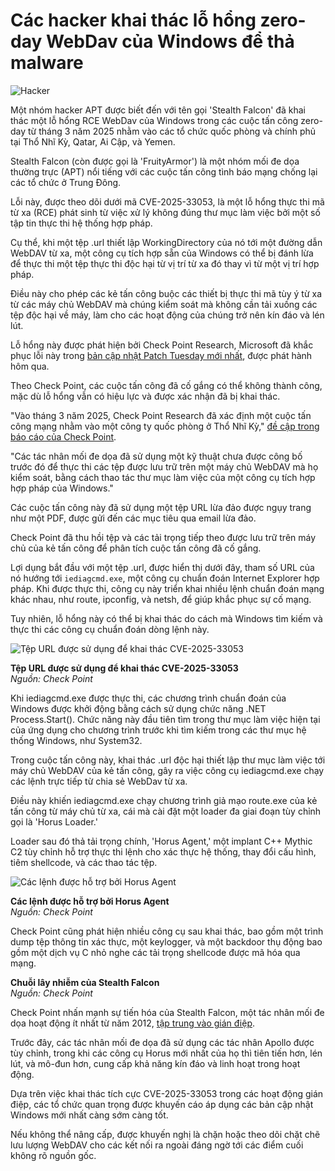# Các hacker khai thác lỗ hổng zero-day WebDav của Windows để thả malware

![Hacker](https://www.bleepstatic.com/content/hl-images/2024/12/30/hacker-1.jpg)

Một nhóm hacker APT được biết đến với tên gọi 'Stealth Falcon' đã khai thác một lỗ hổng RCE WebDav của Windows trong các cuộc tấn công zero-day từ tháng 3 năm 2025 nhằm vào các tổ chức quốc phòng và chính phủ tại Thổ Nhĩ Kỳ, Qatar, Ai Cập, và Yemen.

Stealth Falcon (còn được gọi là 'FruityArmor') là một nhóm mối đe dọa thường trực (APT) nổi tiếng với các cuộc tấn công tình báo mạng chống lại các tổ chức ở Trung Đông.

Lỗi này, được theo dõi dưới mã CVE-2025-33053, là một lỗ hổng thực thi mã từ xa (RCE) phát sinh từ việc xử lý không đúng thư mục làm việc bởi một số tập tin thực thi hệ thống hợp pháp.

Cụ thể, khi một tệp .url thiết lập WorkingDirectory của nó tới một đường dẫn WebDAV từ xa, một công cụ tích hợp sẵn của Windows có thể bị đánh lừa để thực thi một tệp thực thi độc hại từ vị trí từ xa đó thay vì từ một vị trí hợp pháp.

Điều này cho phép các kẻ tấn công buộc các thiết bị thực thi mã tùy ý từ xa từ các máy chủ WebDAV mà chúng kiểm soát mà không cần tải xuống các tệp độc hại về máy, làm cho các hoạt động của chúng trở nên kín đáo và lén lút.

Lỗ hổng này được phát hiện bởi Check Point Research, Microsoft đã khắc phục lỗi này trong [bản cập nhật Patch Tuesday mới nhất](https://www.bleepingcomputer.com/news/microsoft/microsoft-june-2025-patch-tuesday-fixes-exploited-zero-day-66-flaws/), được phát hành hôm qua.

Theo Check Point, các cuộc tấn công đã cố gắng có thể không thành công, mặc dù lỗ hổng vẫn có hiệu lực và được xác nhận đã bị khai thác.

"Vào tháng 3 năm 2025, Check Point Research đã xác định một cuộc tấn công mạng nhằm vào một công ty quốc phòng ở Thổ Nhĩ Kỳ," [đề cập trong báo cáo của Check Point](https://research.checkpoint.com/2025/stealth-falcon-zero-day/).

"Các tác nhân mối đe dọa đã sử dụng một kỹ thuật chưa được công bố trước đó để thực thi các tệp được lưu trữ trên một máy chủ WebDAV mà họ kiểm soát, bằng cách thao tác thư mục làm việc của một công cụ tích hợp hợp pháp của Windows."

Các cuộc tấn công này đã sử dụng một tệp URL lừa đảo được ngụy trang như một PDF, được gửi đến các mục tiêu qua email lừa đảo.

Check Point đã thu hồi tệp và các tải trọng tiếp theo được lưu trữ trên máy chủ của kẻ tấn công để phân tích cuộc tấn công đã cố gắng.

Lợi dụng bắt đầu với một tệp .url, được hiển thị dưới đây, tham số URL của nó hướng tới `iediagcmd.exe`, một công cụ chuẩn đoán Internet Explorer hợp pháp. Khi được thực thi, công cụ này triển khai nhiều lệnh chuẩn đoán mạng khác nhau, như route, ipconfig, và netsh, để giúp khắc phục sự cố mạng.

Tuy nhiên, lỗ hổng này có thể bị khai thác do cách mà Windows tìm kiếm và thực thi các công cụ chuẩn đoán dòng lệnh này.

![Tệp URL được sử dụng để khai thác CVE-2025-33053](https://www.bleepstatic.com/images/news/Microsoft/vulnerabilities/CVE-2025-33053/url-file-poc.jpg)

**Tệp URL được sử dụng để khai thác CVE-2025-33053**  
_Nguồn: Check Point_

Khi iediagcmd.exe được thực thi, các chương trình chuẩn đoán của Windows được khởi động bằng cách sử dụng chức năng .NET Process.Start(). Chức năng này đầu tiên tìm trong thư mục làm việc hiện tại của ứng dụng cho chương trình trước khi tìm kiếm trong các thư mục hệ thống Windows, như System32.

Trong cuộc tấn công này, khai thác .url độc hại thiết lập thư mục làm việc tới máy chủ WebDAV của kẻ tấn công, gây ra việc công cụ iediagcmd.exe chạy các lệnh trực tiếp từ chia sẻ WebDav từ xa.

Điều này khiến iediagcmd.exe chạy chương trình giả mạo route.exe của kẻ tấn công từ máy chủ từ xa, cái mà cài đặt một loader đa giai đoạn tùy chỉnh gọi là 'Horus Loader.'

Loader sau đó thả tải trọng chính, 'Horus Agent,' một implant C++ Mythic C2 tùy chỉnh hỗ trợ thực thi lệnh cho xác thực hệ thống, thay đổi cấu hình, tiêm shellcode, và các thao tác tệp.

![Các lệnh được hỗ trợ bởi Horus Agent](https://www.bleepstatic.com/images/news/u/1220909/2025/June/commands.jpg)

**Các lệnh được hỗ trợ bởi Horus Agent**  
_Nguồn: Check Point_

Check Point cũng phát hiện nhiều công cụ sau khai thác, bao gồm một trình dump tệp thông tin xác thực, một keylogger, và một backdoor thụ động bao gồm một dịch vụ C nhỏ nghe các tải trọng shellcode được mã hóa qua mạng.

**Chuỗi lây nhiễm của Stealth Falcon**  
_Nguồn: Check Point_

Check Point nhấn mạnh sự tiến hóa của Stealth Falcon, một tác nhân mối đe dọa hoạt động ít nhất từ năm 2012, [tập trung vào gián điệp](https://www.bleepingcomputer.com/news/security/new-stealthy-and-modular-deadglyph-malware-used-in-govt-attacks/).

Trước đây, các tác nhân mối đe dọa đã sử dụng các tác nhân Apollo được tùy chỉnh, trong khi các công cụ Horus mới nhất của họ thì tiên tiến hơn, lén lút, và mô-đun hơn, cung cấp khả năng kín đáo và linh hoạt trong hoạt động.

Dựa trên việc khai thác tích cực CVE-2025-33053 trong các hoạt động gián điệp, các tổ chức quan trọng được khuyến cáo áp dụng các bản cập nhật Windows mới nhất càng sớm càng tốt.

Nếu không thể nâng cấp, được khuyến nghị là chặn hoặc theo dõi chặt chẽ lưu lượng WebDAV cho các kết nối ra ngoài đáng ngờ tới các điểm cuối không rõ nguồn gốc.